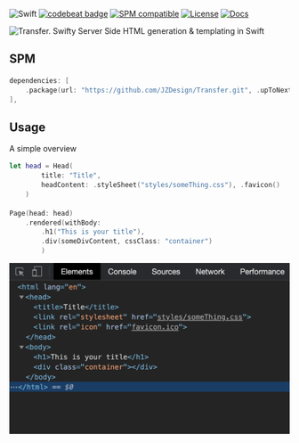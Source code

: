 
![Swift](https://github.com/JZDesign/Transfer/workflows/Swift/badge.svg) [![codebeat badge](https://codebeat.co/badges/d7b361b5-e7c9-45b7-8d5c-6eaffb058798)](https://codebeat.co/projects/github-com-jzdesign-transfer-main) [![SPM compatible](https://img.shields.io/badge/SPM-Compatible-e66f20.svg?style=flat)](https://github.com/apple/swift-package-manager) [![License](https://img.shields.io/badge/License-MIT-335577.svg?style=flat)](https://github.com/JZDesign/Transfer/blob/master/LICENSE) [![Docs](https://img.shields.io/badge/Jazzy-Documentation-634fb3.svg?style=flat)](https://jzdesign.github.io/Transfer/)

![Transfer. Swifty Server Side HTML generation & templating in Swift](https://lucid.app/publicSegments/view/f6de9a35-dbb0-426a-abc2-800c4143863c/image.jpeg)


## SPM 

```swift
dependencies: [
    .package(url: "https://github.com/JZDesign/Transfer.git", .upToNextMajor(from: "0.01.0"))
],
```

## Usage

A simple overview

```swift
let head = Head(
        title: "Title", 
        headContent: .styleSheet("styles/someThing.css"), .favicon()
    )

Page(head: head)
    .rendered(withBody: 
        .h1("This is your title"),
        .div(someDivContent, cssClass: "container")
        )
```


![Rendered HTML Result](img/rendered_html.png)
